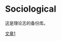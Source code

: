 # Sociological

这是理论志的备份库。

[文章1](https://github.com/bli2024fall/Sociological/blob/main/Sociological2025/Article1.md)
